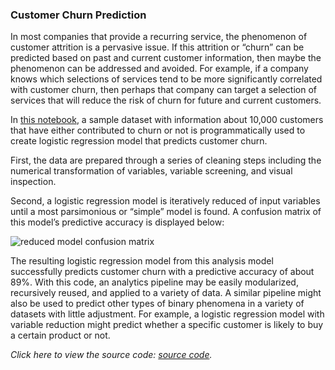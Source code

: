 ### Customer Churn Prediction

In most companies that provide a recurring service, the phenomenon of customer attrition is a pervasive issue. If this attrition or “churn” can be predicted based on past and current customer information, then maybe the phenomenon can be addressed and avoided. For example, if a company knows which selections of services tend to be more significantly correlated with customer churn, then perhaps that company can target a selection of services that will reduce the risk of churn for future and current customers.

In [this notebook](https://github.com/Jeff-VA/Sample-Projects/blob/gh-pages/customer_churn_project/customer_churn_prediction.ipynb), a sample dataset with information about 10,000 customers that have either contributed to churn or not is programmatically used to create logistic regression model that predicts customer churn.

First, the data are prepared through a series of cleaning steps including the numerical transformation of variables, variable screening, and visual inspection. 

Second, a logistic regression model is iteratively reduced of input variables until a most parsimonious or “simple” model is found. A confusion matrix of this model’s predictive accuracy is displayed below:

![reduced model confusion matrix](https://jeff-va.github.io/Sample-Projects/customer_churn_project/confusion_matrix.png)

The resulting logistic regression model from this analysis model successfully predicts customer churn with a predictive accuracy of about 89%. With this code, an analytics pipeline may be easily modularized, recursively reused, and applied to a variety of data. A similar pipeline might also be used to predict other types of binary phenomena in a variety of datasets with little adjustment. For example, a logistic regression model with variable reduction might predict whether a specific customer is likely to buy a certain product or not.

*Click here to view the source code: [source code](https://github.com/Jeff-VA/Sample-Projects/blob/gh-pages/customer_churn_project/customer_churn_prediction.ipynb).*
